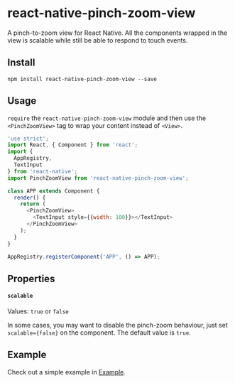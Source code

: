 # react-native-pinch-zoom-view

A pinch-to-zoom view for React Native. All the components wrapped in the view is scalable while still be able to respond to touch events.

## Install

`npm install react-native-pinch-zoom-view --save`

## Usage

`require` the `react-native-pinch-zoom-view` module and then use the `<PinchZoomView>` tag to wrap your content instead of `<View>`.

```javascript
'use strict';
import React, { Component } from 'react';
import {
  AppRegistry,
  TextInput
} from 'react-native';
import PinchZoomView from 'react-native-pinch-zoom-view';

class APP extends Component {
  render() {
    return (
      <PinchZoomView>
        <TextInput style={{width: 100}}></TextInput>
      </PinchZoomView>
    );
  }
}

AppRegistry.registerComponent('APP', () => APP);
```

## Properties

#### `scalable`

Values: `true` or `false`

In some cases, you may want to disable the pinch-zoom behaviour, just set `scalable={false}` on the component. The default value is `true`.

## Example

Check out a simple example in [Example](https://github.com/GuoChen-WHU/react-native-pinch-zoom-view/tree/master/Example).